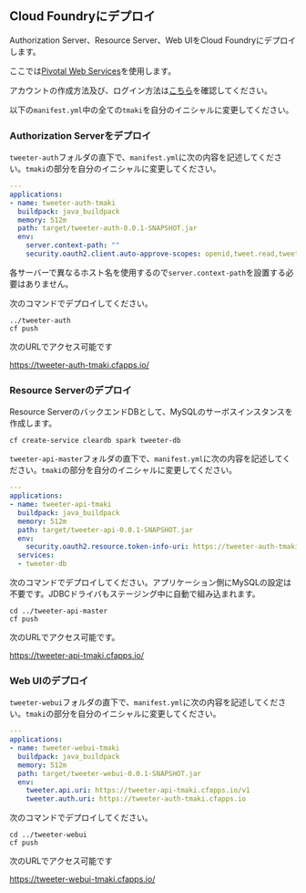 ## Cloud Foundryにデプロイ

Authorization Server、Resource Server、Web UIをCloud Foundryにデプロイします。

ここでは[Pivotal Web Services](https://run.pivotal.io)を使用します。

アカウントの作成方法及び、ログイン方法は[こちら](https://github.com/Pivotal-Japan/cf-workshop/blob/master/pivotal-web-services.md)を確認してください。


以下の`manifest.yml`中の全ての`tmaki`を自分のイニシャルに変更してください。


### Authorization Serverをデプロイ

`tweeter-auth`フォルダの直下で、`manifest.yml`に次の内容を記述してください。`tmaki`の部分を自分のイニシャルに変更してください。

``` yaml
---
applications:
- name: tweeter-auth-tmaki
  buildpack: java_buildpack
  memory: 512m
  path: target/tweeter-auth-0.0.1-SNAPSHOT.jar
  env:
    server.context-path: ""
    security.oauth2.client.auto-approve-scopes: openid,tweet.read,tweet.write
```

各サーバーで異なるホスト名を使用するので`server.context-path`を設置する必要はありません。

次のコマンドでデプロイしてください。

```
../tweeter-auth
cf push
```

次のURLでアクセス可能です

https://tweeter-auth-tmaki.cfapps.io/

### Resource Serverのデプロイ

Resource ServerのバックエンドDBとして、MySQLのサーボスインスタンスを作成します。

```
cf create-service cleardb spark tweeter-db
```

`tweeter-api-master`フォルダの直下で、`manifest.yml`に次の内容を記述してください。`tmaki`の部分を自分のイニシャルに変更してください。

``` yaml
---
applications:
- name: tweeter-api-tmaki
  buildpack: java_buildpack
  memory: 512m
  path: target/tweeter-api-0.0.1-SNAPSHOT.jar
  env:
    security.oauth2.resource.token-info-uri: https://tweeter-auth-tmaki.cfapps.io/oauth/check_token
  services:
  - tweeter-db
```

次のコマンドでデプロイしてください。アプリケーション側にMySQLの設定は不要です。JDBCドライバもステージング中に自動で組み込まれます。

```
cd ../tweeter-api-master
cf push
```

次のURLでアクセス可能です。

https://tweeter-api-tmaki.cfapps.io/

### Web UIのデプロイ

`tweeter-webui`フォルダの直下で、`manifest.yml`に次の内容を記述してください。`tmaki`の部分を自分のイニシャルに変更してください。

``` yaml
---
applications:
- name: tweeter-webui-tmaki
  buildpack: java_buildpack
  memory: 512m
  path: target/tweeter-webui-0.0.1-SNAPSHOT.jar
  env:
    tweeter.api.uri: https://tweeter-api-tmaki.cfapps.io/v1
    tweeter.auth.uri: https://tweeter-auth-tmaki.cfapps.io
```

次のコマンドでデプロイしてください。

```
cd ../tweeter-webui
cf push
```

次のURLでアクセス可能です

https://tweeter-webui-tmaki.cfapps.io/
